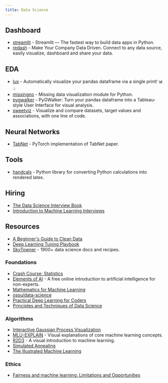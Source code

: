 ```yaml
---
title: Data Science
---
```


## Dashboard

- [streamlit](https://github.com/streamlit/streamlit) - Streamlit — The fastest way to build data apps in Python.
- [redash](http://redash.io/) - Make Your Company Data Driven. Connect to any data source, easily visualize, dashboard and share your data.

## EDA

- [lux](https://github.com/lux-org/lux) - Automatically visualize your pandas dataframe via a single print! 📊 💡
- [missingno](https://github.com/ResidentMario/missingno) - Missing data visualization module for Python.
- [pygwalker](https://github.com/Kanaries/pygwalker) - PyGWalker: Turn your pandas dataframe into a Tableau-style User Interface for visual analysis.
- [sweetviz](https://github.com/fbdesignpro/sweetviz) - Visualize and compare datasets, target values and associations, with one line of code.

## Neural Networks

- [TabNet](https://github.com/dreamquark-ai/tabnet) - PyTorch implementation of TabNet paper.

## Tools

- [handcals](https://github.com/connorferster/handcalcs) - Python library for converting Python calculations into rendered latex.

## Hiring

- [The Data Science Interview Book](https://book.thedatascienceinterviewproject.com/)
- [Introduction to Machine Learning Interviews](https://huyenchip.com/ml-interviews-book/)

## Resources

- [A Beginner's Guide to Clean Data](https://b-greve.gitbook.io/beginners-guide-to-clean-data/)
- [Deep Learning Tuning Playbook](https://github.com/google-research/tuning_playbook)
- [SkyTowner](https://www.skytowner.com/) - 1900+ data science docs and recipes.

### Foundations

- [Crash Course: Statistics](https://www.youtube.com/playlist?list=PL8dPuuaLjXtNM_Y-bUAhblSAdWRnmBUcr)
- [Elements of AI](https://www.elementsofai.com) - A free online introduction to artificial intelligence for non-experts.
- [Mathematics for Machine Learning](https://github.com/dair-ai/Mathematics-for-ML)
- [ossu/data-science](https://github.com/ossu/data-science)
- [Practical Deep Learning for Coders](https://course.fast.ai/)
- [Principles and Techniques of Data Science](http://www.textbook.ds100.org/intro.html)

### Algorithms

- [Interactive Gaussian Process Visualization](http://www.infinitecuriosity.org/vizgp/)
- [MLU-EXPLAIN](https://mlu-explain.github.io/) - Visual explanations of core machine learning concepts.
- [R2D3](http://www.r2d3.us) - A visual introduction to machine learning.
- [Simulated Annealing](https://github.com/skylergrammer/SimulatedAnnealing)
- [The Illustrated Machine Learning](https://illustrated-machine-learning.github.io/index.html)

### Ethics

- [Fairness and machine learning: Limitations and Opportunities](https://fairmlbook.org/)
